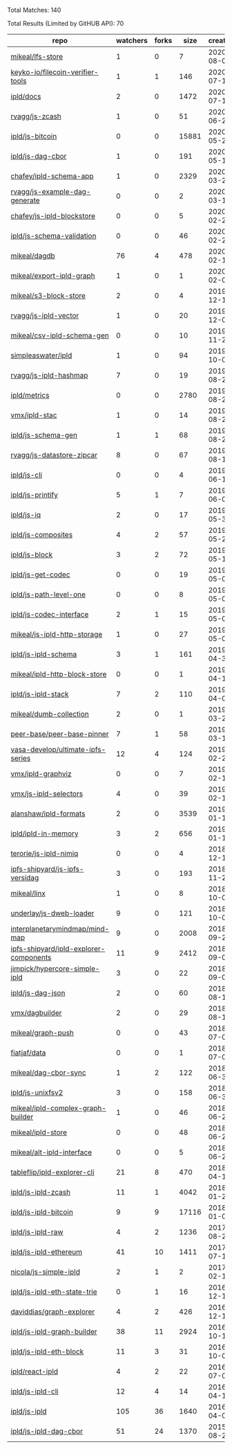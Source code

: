 Total Matches: 140

Total Results (Limited by GitHUB API): 70

| repo | watchers | forks | size | created | pushed |
| ---- | -------- | ----- | ---- | ------- | ------ |
| [mikeal/lfs-store](https://github.com/mikeal/lfs-store)| 1 | 0 | 7| 2020-08-06 | 2020-08-07 |
| [keyko-io/filecoin-verifier-tools](https://github.com/keyko-io/filecoin-verifier-tools)| 1 | 1 | 146| 2020-07-15 | 2020-08-13 |
| [ipld/docs](https://github.com/ipld/docs)| 2 | 0 | 1472| 2020-07-10 | 2020-07-29 |
| [rvagg/js-zcash](https://github.com/rvagg/js-zcash)| 1 | 0 | 51| 2020-06-29 | 2020-06-29 |
| [ipld/js-bitcoin](https://github.com/ipld/js-bitcoin)| 0 | 0 | 15881| 2020-05-27 | 2020-06-29 |
| [ipld/js-dag-cbor](https://github.com/ipld/js-dag-cbor)| 1 | 0 | 191| 2020-05-12 | 2020-07-19 |
| [chafey/ipld-schema-app](https://github.com/chafey/ipld-schema-app)| 1 | 0 | 2329| 2020-03-20 | 2020-08-08 |
| [rvagg/js-example-dag-generate](https://github.com/rvagg/js-example-dag-generate)| 0 | 0 | 2| 2020-03-18 | 2020-03-18 |
| [chafey/js-ipld-blockstore](https://github.com/chafey/js-ipld-blockstore)| 0 | 0 | 5| 2020-02-28 | 2020-02-29 |
| [ipld/js-schema-validation](https://github.com/ipld/js-schema-validation)| 0 | 0 | 46| 2020-02-27 | 2020-06-24 |
| [mikeal/dagdb](https://github.com/mikeal/dagdb)| 76 | 4 | 478| 2020-02-13 | 2020-08-07 |
| [mikeal/export-ipld-graph](https://github.com/mikeal/export-ipld-graph)| 1 | 0 | 1| 2020-02-05 | 2020-02-05 |
| [mikeal/s3-block-store](https://github.com/mikeal/s3-block-store)| 2 | 0 | 4| 2019-12-10 | 2020-06-16 |
| [rvagg/js-ipld-vector](https://github.com/rvagg/js-ipld-vector)| 1 | 0 | 20| 2019-12-09 | 2019-12-09 |
| [mikeal/csv-ipld-schema-gen](https://github.com/mikeal/csv-ipld-schema-gen)| 0 | 0 | 10| 2019-11-27 | 2020-06-16 |
| [simpleaswater/ipld](https://github.com/simpleaswater/ipld)| 1 | 0 | 94| 2019-10-05 | 2020-07-31 |
| [rvagg/js-ipld-hashmap](https://github.com/rvagg/js-ipld-hashmap)| 7 | 0 | 19| 2019-08-26 | 2019-08-28 |
| [ipld/metrics](https://github.com/ipld/metrics)| 0 | 0 | 2780| 2019-08-25 | 2020-08-13 |
| [vmx/ipld-stac](https://github.com/vmx/ipld-stac)| 1 | 0 | 14| 2019-08-22 | 2020-03-20 |
| [ipld/js-schema-gen](https://github.com/ipld/js-schema-gen)| 1 | 1 | 68| 2019-08-22 | 2020-06-18 |
| [rvagg/js-datastore-zipcar](https://github.com/rvagg/js-datastore-zipcar)| 8 | 0 | 67| 2019-08-12 | 2019-12-13 |
| [ipld/js-cli](https://github.com/ipld/js-cli)| 0 | 0 | 4| 2019-06-14 | 2020-06-18 |
| [ipld/js-printify](https://github.com/ipld/js-printify)| 5 | 1 | 7| 2019-06-04 | 2020-06-18 |
| [ipld/js-iq](https://github.com/ipld/js-iq)| 2 | 0 | 17| 2019-05-31 | 2020-06-18 |
| [ipld/js-composites](https://github.com/ipld/js-composites)| 4 | 2 | 57| 2019-05-27 | 2020-01-10 |
| [ipld/js-block](https://github.com/ipld/js-block)| 3 | 2 | 72| 2019-05-19 | 2020-07-31 |
| [ipld/js-get-codec](https://github.com/ipld/js-get-codec)| 0 | 0 | 19| 2019-05-09 | 2020-08-06 |
| [ipld/js-path-level-one](https://github.com/ipld/js-path-level-one)| 0 | 0 | 8| 2019-05-07 | 2020-06-18 |
| [ipld/js-codec-interface](https://github.com/ipld/js-codec-interface)| 2 | 1 | 15| 2019-05-03 | 2020-06-18 |
| [mikeal/js-ipld-http-storage](https://github.com/mikeal/js-ipld-http-storage)| 1 | 0 | 27| 2019-05-02 | 2019-08-29 |
| [ipld/js-ipld-schema](https://github.com/ipld/js-ipld-schema)| 3 | 1 | 161| 2019-04-30 | 2019-11-28 |
| [mikeal/ipld-http-block-store](https://github.com/mikeal/ipld-http-block-store)| 0 | 0 | 1| 2019-04-19 | 2019-04-19 |
| [ipld/js-ipld-stack](https://github.com/ipld/js-ipld-stack)| 7 | 2 | 110| 2019-04-02 | 2019-05-23 |
| [mikeal/dumb-collection](https://github.com/mikeal/dumb-collection)| 2 | 0 | 1| 2019-03-26 | 2019-03-26 |
| [peer-base/peer-base-pinner](https://github.com/peer-base/peer-base-pinner)| 7 | 1 | 58| 2019-03-12 | 2019-05-07 |
| [vasa-develop/ultimate-ipfs-series](https://github.com/vasa-develop/ultimate-ipfs-series)| 12 | 4 | 124| 2019-02-22 | 2020-07-30 |
| [vmx/ipld-graphviz](https://github.com/vmx/ipld-graphviz)| 0 | 0 | 7| 2019-02-14 | 2019-06-03 |
| [vmx/js-ipld-selectors](https://github.com/vmx/js-ipld-selectors)| 4 | 0 | 39| 2019-02-13 | 2019-03-06 |
| [alanshaw/ipld-formats](https://github.com/alanshaw/ipld-formats)| 2 | 0 | 3539| 2019-01-17 | 2019-01-18 |
| [ipld/ipld-in-memory](https://github.com/ipld/ipld-in-memory)| 3 | 2 | 656| 2019-01-13 | 2020-08-05 |
| [terorie/js-ipld-nimiq](https://github.com/terorie/js-ipld-nimiq)| 0 | 0 | 4| 2018-12-14 | 2018-12-14 |
| [ipfs-shipyard/js-ipfs-versidag](https://github.com/ipfs-shipyard/js-ipfs-versidag)| 3 | 0 | 193| 2018-11-27 | 2018-12-11 |
| [mikeal/linx](https://github.com/mikeal/linx)| 1 | 0 | 8| 2018-10-07 | 2018-10-07 |
| [underlay/js-dweb-loader](https://github.com/underlay/js-dweb-loader)| 9 | 0 | 121| 2018-10-04 | 2020-07-30 |
| [interplanetarymindmap/mind-map](https://github.com/interplanetarymindmap/mind-map)| 9 | 0 | 2008| 2018-09-20 | 2018-11-15 |
| [ipfs-shipyard/ipld-explorer-components](https://github.com/ipfs-shipyard/ipld-explorer-components)| 11 | 9 | 2412| 2018-09-05 | 2020-08-05 |
| [jimpick/hypercore-simple-ipld](https://github.com/jimpick/hypercore-simple-ipld)| 3 | 0 | 22| 2018-09-04 | 2018-10-15 |
| [ipld/js-dag-json](https://github.com/ipld/js-dag-json)| 2 | 0 | 60| 2018-08-14 | 2020-07-19 |
| [vmx/dagbuilder](https://github.com/vmx/dagbuilder)| 2 | 0 | 29| 2018-08-10 | 2020-04-29 |
| [mikeal/graph-push](https://github.com/mikeal/graph-push)| 0 | 0 | 43| 2018-07-03 | 2018-07-07 |
| [fiatjaf/data](https://github.com/fiatjaf/data)| 0 | 0 | 1| 2018-07-01 | 2018-07-01 |
| [mikeal/dag-cbor-sync](https://github.com/mikeal/dag-cbor-sync)| 1 | 2 | 122| 2018-06-30 | 2020-04-23 |
| [ipld/js-unixfsv2](https://github.com/ipld/js-unixfsv2)| 3 | 0 | 158| 2018-06-30 | 2020-06-18 |
| [mikeal/ipld-complex-graph-builder](https://github.com/mikeal/ipld-complex-graph-builder)| 1 | 0 | 46| 2018-06-28 | 2018-06-29 |
| [mikeal/ipld-store](https://github.com/mikeal/ipld-store)| 0 | 0 | 48| 2018-06-27 | 2018-06-28 |
| [mikeal/alt-ipld-interface](https://github.com/mikeal/alt-ipld-interface)| 0 | 0 | 5| 2018-06-26 | 2018-06-26 |
| [tableflip/ipld-explorer-cli](https://github.com/tableflip/ipld-explorer-cli)| 21 | 8 | 470| 2018-04-18 | 2018-11-09 |
| [ipld/js-ipld-zcash](https://github.com/ipld/js-ipld-zcash)| 11 | 1 | 4042| 2018-01-22 | 2020-08-04 |
| [ipld/js-ipld-bitcoin](https://github.com/ipld/js-ipld-bitcoin)| 9 | 9 | 17116| 2018-01-05 | 2020-08-05 |
| [ipld/js-ipld-raw](https://github.com/ipld/js-ipld-raw)| 4 | 2 | 1236| 2017-08-25 | 2020-08-04 |
| [ipld/js-ipld-ethereum](https://github.com/ipld/js-ipld-ethereum)| 41 | 10 | 1411| 2017-07-10 | 2020-08-05 |
| [nicola/js-simple-ipld](https://github.com/nicola/js-simple-ipld)| 2 | 1 | 2| 2017-02-17 | 2017-02-17 |
| [ipld/js-ipld-eth-state-trie](https://github.com/ipld/js-ipld-eth-state-trie)| 0 | 1 | 16| 2016-12-19 | 2018-01-25 |
| [daviddias/graph-explorer](https://github.com/daviddias/graph-explorer)| 4 | 2 | 426| 2016-12-13 | 2017-07-05 |
| [ipld/js-ipld-graph-builder](https://github.com/ipld/js-ipld-graph-builder)| 38 | 11 | 2924| 2016-10-18 | 2020-06-01 |
| [ipld/js-ipld-eth-block](https://github.com/ipld/js-ipld-eth-block)| 11 | 3 | 31| 2016-10-03 | 2017-11-20 |
| [ipld/react-ipld](https://github.com/ipld/react-ipld)| 4 | 2 | 22| 2016-07-05 | 2016-07-07 |
| [ipld/js-ipld-cli](https://github.com/ipld/js-ipld-cli)| 12 | 4 | 14| 2016-04-11 | 2018-01-10 |
| [ipld/js-ipld](https://github.com/ipld/js-ipld)| 105 | 36 | 1640| 2016-04-08 | 2020-08-05 |
| [ipld/js-ipld-dag-cbor](https://github.com/ipld/js-ipld-dag-cbor)| 51 | 24 | 1370| 2015-08-27 | 2020-08-04 |
